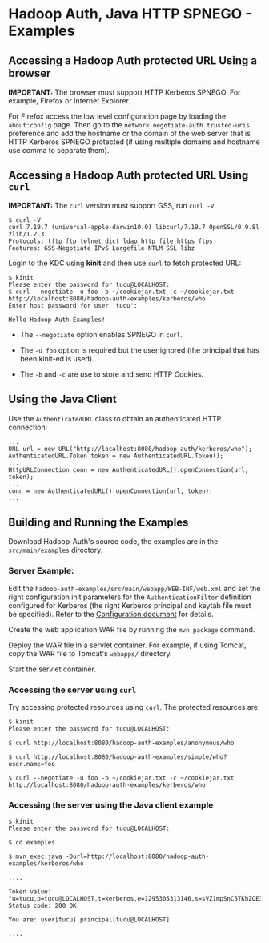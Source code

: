 <!---
  Licensed under the Apache License, Version 2.0 (the "License");
  you may not use this file except in compliance with the License.
  You may obtain a copy of the License at

   http://www.apache.org/licenses/LICENSE-2.0

  Unless required by applicable law or agreed to in writing, software
  distributed under the License is distributed on an "AS IS" BASIS,
  WITHOUT WARRANTIES OR CONDITIONS OF ANY KIND, either express or implied.
  See the License for the specific language governing permissions and
  limitations under the License. See accompanying LICENSE file.
-->

Hadoop Auth, Java HTTP SPNEGO - Examples
========================================

Accessing a Hadoop Auth protected URL Using a browser
-----------------------------------------------------

**IMPORTANT:** The browser must support HTTP Kerberos SPNEGO. For example, Firefox or Internet Explorer.

For Firefox access the low level configuration page by loading the `about:config` page. Then go to the `network.negotiate-auth.trusted-uris` preference and add the hostname or the domain of the web server that is HTTP Kerberos SPNEGO protected (if using multiple domains and hostname use comma to separate them).

Accessing a Hadoop Auth protected URL Using `curl`
--------------------------------------------------

**IMPORTANT:** The `curl` version must support GSS, run `curl -V`.

    $ curl -V
    curl 7.19.7 (universal-apple-darwin10.0) libcurl/7.19.7 OpenSSL/0.9.8l zlib/1.2.3
    Protocols: tftp ftp telnet dict ldap http file https ftps
    Features: GSS-Negotiate IPv6 Largefile NTLM SSL libz

Login to the KDC using **kinit** and then use `curl` to fetch protected URL:

    $ kinit
    Please enter the password for tucu@LOCALHOST:
    $ curl --negotiate -u foo -b ~/cookiejar.txt -c ~/cookiejar.txt http://localhost:8080/hadoop-auth-examples/kerberos/who
    Enter host password for user 'tucu':

    Hello Hadoop Auth Examples!

*   The `--negotiate` option enables SPNEGO in `curl`.

*   The `-u foo` option is required but the user ignored (the principal
    that has been kinit-ed is used).

*   The `-b` and `-c` are use to store and send HTTP Cookies.

Using the Java Client
---------------------

Use the `AuthenticatedURL` class to obtain an authenticated HTTP connection:

    ...
    URL url = new URL("http://localhost:8080/hadoop-auth/kerberos/who");
    AuthenticatedURL.Token token = new AuthenticatedURL.Token();
    ...
    HttpURLConnection conn = new AuthenticatedURL().openConnection(url, token);
    ...
    conn = new AuthenticatedURL().openConnection(url, token);
    ...

Building and Running the Examples
---------------------------------

Download Hadoop-Auth's source code, the examples are in the `src/main/examples` directory.

### Server Example:

Edit the `hadoop-auth-examples/src/main/webapp/WEB-INF/web.xml` and set the right configuration init parameters for the `AuthenticationFilter` definition configured for Kerberos (the right Kerberos principal and keytab file must be specified). Refer to the [Configuration document](./Configuration.html) for details.

Create the web application WAR file by running the `mvn package` command.

Deploy the WAR file in a servlet container. For example, if using Tomcat, copy the WAR file to Tomcat's `webapps/` directory.

Start the servlet container.

### Accessing the server using `curl`

Try accessing protected resources using `curl`. The protected resources are:

    $ kinit
    Please enter the password for tucu@LOCALHOST:

    $ curl http://localhost:8080/hadoop-auth-examples/anonymous/who

    $ curl http://localhost:8080/hadoop-auth-examples/simple/who?user.name=foo

    $ curl --negotiate -u foo -b ~/cookiejar.txt -c ~/cookiejar.txt http://localhost:8080/hadoop-auth-examples/kerberos/who

### Accessing the server using the Java client example

    $ kinit
    Please enter the password for tucu@LOCALHOST:

    $ cd examples

    $ mvn exec:java -Durl=http://localhost:8080/hadoop-auth-examples/kerberos/who

    ....

    Token value: "u=tucu,p=tucu@LOCALHOST,t=kerberos,e=1295305313146,s=sVZ1mpSnC5TKhZQE3QLN5p2DWBo="
    Status code: 200 OK

    You are: user[tucu] principal[tucu@LOCALHOST]

    ....
